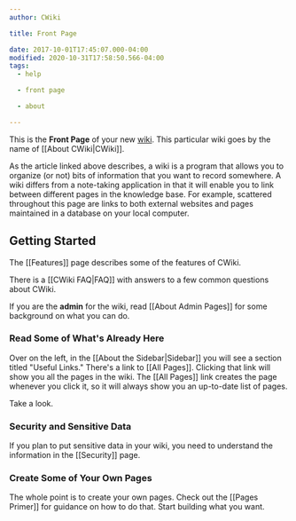 ```yaml
---
author: CWiki

title: Front Page

date: 2017-10-01T17:45:07.000-04:00
modified: 2020-10-31T17:58:50.566-04:00
tags:
  - help

  - front page

  - about

---
```


This is the **Front Page** of your new [wiki](https://en.wikipedia.org/wiki/Wiki). This particular wiki goes by the name of [[About CWiki|CWiki]].

As the article linked above describes, a wiki is a program that allows you to organize (or not) bits of information that you want to record somewhere. A wiki differs from a note-taking application in that it will enable you to link between different pages in the knowledge base. For example, scattered throughout this page are links to both external websites​ and pages maintained in a database on your local computer.

## Getting Started ##

The [[Features]] page describes some of the features of CWiki.

There is a [[CWiki FAQ|FAQ]] with answers to a few common questions about CWiki.

If you are the **admin** for the wiki, read [[About Admin Pages]] for some background on what you can do.

### Read Some of What's Already Here ###

Over on the left, in the [[About the Sidebar|Sidebar]] you will see a section titled "Useful Links." There's a link to [[All Pages]]. Clicking that link will show you all the pages in the wiki. The [[All Pages]] link creates the page whenever you click it, so it will always show you an up-to-date list of pages.​

Take a look.

### Security and Sensitive Data

If you plan to put sensitive data in your wiki, you need to understand the information in the [[Security]] page.

### Create Some of Your Own Pages ###

The whole point is to create your own pages. Check out the [[Pages Primer]] for guidance on how to do that. Start building what you want.